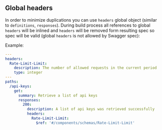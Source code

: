 ## Global headers

In order to minimize duplications you can use `headers` global object (similar to `definitions`, `responses`).
During build process all references to global `headers` will be inlined and `headers` will be removed form resulting spec so spec will be valid (global `headers` is not allowed by Swagger spec):

Example:

```yaml
---
headers:
  Rate-Limit-Limit:
    description: The number of allowed requests in the current period
    type: integer
---
paths:
  /api-keys:
    get:
      summary: Retrieve a list of api keys
      responses:
        200:
          description: A list of api keys was retrieved successfully
          headers:
            Rate-Limit-Limit:
              $ref: '#/components/schemas/Rate-Limit-Limit'
```

